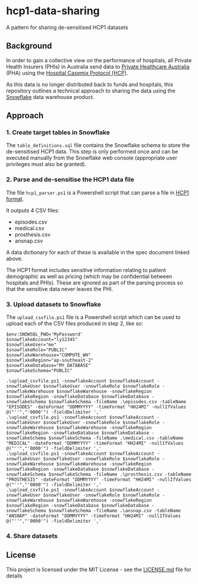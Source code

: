 # hcp1-data-sharing
A pattern for sharing de-sensitised HCP1 datasets

##  Background
In order to gain a collective view on the performance of hospitals, all Private Health Insurers (PHIs) in Australia send data to  [Private Healthcare Australia](https://www.privatehealthcareaustralia.org.au/) (PHA) using the  [Hospital Casemix Protocol (HCP)](http://www.health.gov.au/internet/main/publishing.nsf/Content/health-casemix-data-collections-about-HCP).

As this data is no longer distributed  back to funds and hospitals, this repository outlines a technical approach to sharing the data using the [Snowflake](https://www.snowflake.net) data warehouse product.

## Approach
### 1. Create target tables in Snowflake
The ```table_definitions.sql``` file contains the Snowflake schema to store the de-sensitised HCP1 data.
This step is only performed once and can be executed manually from the Snowflake web console (appropriate user privileges must also be granted).

### 2. Parse and de-sensitise the HCP1 data file
The file ```hcp1_parser.ps1``` is a Powershell script that can parse a file in [HCP1 format](http://www.health.gov.au/internet/main/publishing.nsf/Content/1A61745E0B296274CA257BF0001B5EC4/$File/Attachment%20B%20HCP1%20data%20specifications%20insurer%20to%20department%202018-19.PDF).

It outputs 4 CSV files:
-  episodes.csv
- medical.csv
- prosthesis.csv
- ansnap.csv

A data dictionary for each of these is available in the spec document linked above.

The HCP1 format includes sensitive information relating to patient demographic as well as pricing (which may be confidential between hospitals and PHIs). These are ignored as part of the parsing process so that the sensitive data never leaves the PHI.

### 3. Upload datasets to Snowflake
The ```upload_csvfile.ps1``` file is a Powershell script which can be used to upload each of the CSV files produced in step 2, like so:

```
$env:SNOWSQL_PWD='MyPassword'
$snowflakeAccount="ly12345"
$snowflakeUser="me"
$snowflakeRole="PUBLIC"
$snowflakeWarehouse="COMPUTE_WH"
$snowflakeRegion="ap-southeast-2"
$snowflakeDatabase="MY_DATABASE"
$snowflakeSchema="PUBLIC"

.\upload_csvfile.ps1 -snowflakeAccount $snowflakeAccount -snowflakeUser $snowflakeUser -snowflakeRole $snowflakeRole -snowflakeWarehouse $snowflakeWarehouse -snowflakeRegion $snowflakeRegion -snowflakeDatabase $snowflakeDatabase -snowflakeSchema $snowflakeSchema -fileName .\episodes.csv -tableName "EPISODES" -dateFormat "DDMMYYYY" -timeFormat "HH24MI" -nullIfValues @("''","'0000'") -fieldDelimiter ','
.\upload_csvfile.ps1 -snowflakeAccount $snowflakeAccount -snowflakeUser $snowflakeUser -snowflakeRole $snowflakeRole -snowflakeWarehouse $snowflakeWarehouse -snowflakeRegion $snowflakeRegion -snowflakeDatabase $snowflakeDatabase -snowflakeSchema $snowflakeSchema -fileName .\medical.csv -tableName "MEDICAL" -dateFormat "DDMMYYYY" -timeFormat "HH24MI" -nullIfValues @("''","'0000'") -fieldDelimiter ','
.\upload_csvfile.ps1 -snowflakeAccount $snowflakeAccount -snowflakeUser $snowflakeUser -snowflakeRole $snowflakeRole -snowflakeWarehouse $snowflakeWarehouse -snowflakeRegion $snowflakeRegion -snowflakeDatabase $snowflakeDatabase -snowflakeSchema $snowflakeSchema -fileName .\prosthesis.csv -tableName "PROSTHESIS" -dateFormat "DDMMYYYY" -timeFormat "HH24MI" -nullIfValues @("''","'0000'") -fieldDelimiter ','
.\upload_csvfile.ps1 -snowflakeAccount $snowflakeAccount -snowflakeUser $snowflakeUser -snowflakeRole $snowflakeRole -snowflakeWarehouse $snowflakeWarehouse -snowflakeRegion $snowflakeRegion -snowflakeDatabase $snowflakeDatabase -snowflakeSchema $snowflakeSchema -fileName .\ansnap.csv -tableName "ANSNAP" -dateFormat "DDMMYYYY" -timeFormat "HH24MI" -nullIfValues @("''","'0000'") -fieldDelimiter ','
```


### 4. Share datasets

## License

This project is licensed under the MIT License - see the [LICENSE.md](LICENSE.md) file for details